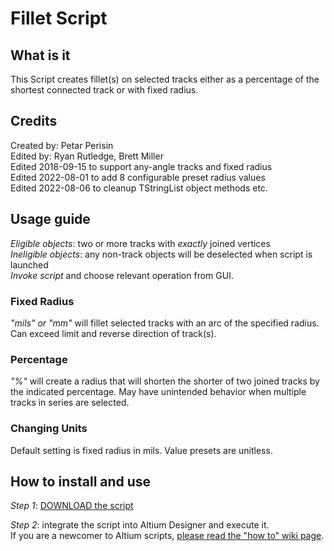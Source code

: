# Fillet Script

## What is it
This Script creates fillet(s) on selected tracks either as a percentage of the shortest connected track or with fixed radius.


## Credits
Created by: Petar Perisin\
Edited by: Ryan Rutledge, Brett Miller\
Edited 2018-09-15 to support any-angle tracks and fixed radius\
Edited 2022-08-01 to add 8 configurable preset radius values\
Edited 2022-08-06 to cleanup TStringList object methods etc.


## Usage guide
_Eligible objects_: two or more tracks with _exactly_ joined vertices\
_Ineligible objects_: any non-track objects will be deselected when script is launched\
_Invoke script_ and choose relevant operation from GUI.
### Fixed Radius
_"mils" or "mm"_ will fillet selected tracks with an arc of the specified radius. Can exceed limit and reverse direction of track(s).
### Percentage
_"%"_ will create a radius that will shorten the shorter of two joined tracks by the indicated percentage. May have unintended behavior when multiple tracks in series are selected.
### Changing Units
Default setting is fixed radius in mils. Value presets are unitless.


## How to install and use
_Step 1_: [DOWNLOAD the script](https://minhaskamal.github.io/DownGit/#/home?url=https://github.com/Altium-Designer-addons/scripts-libraries/tree/master/Scripts%20-%20PCB/Fillet)

_Step 2_: integrate the script into Altium Designer and execute it.\
If you are a newcomer to Altium scripts, [please read the "how to" wiki page](https://github.com/Altium-Designer-addons/scripts-libraries/wiki/HowTo_execute_scripts).
